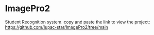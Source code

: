 # ImagePro2

Student Recognition system. copy and paste the link to view the project: https://github.com/Iupac-star/ImagePro2/tree/main
